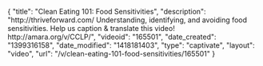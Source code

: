 {
    "title": "Clean Eating 101: Food Sensitivities",
    "description": "http:\/\/thriveforward.com\/ Understanding, identifying, and avoiding food sensitivities. Help us caption & translate this video! http:\/\/amara.org\/v\/CCLP\/",
    "videoid": "165501",
    "date_created": "1399316158",
    "date_modified": "1418181403",
    "type": "captivate",
    "layout": "video",
    "url": "\/v\/clean-eating-101-food-sensitivities\/165501"
}